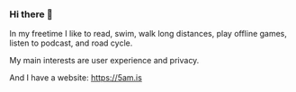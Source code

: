 ### Hi there 👋

In my freetime I like to read, swim, walk long distances, play offline games, listen to podcast, and road cycle. 

My main interests are user experience and privacy.

And I have a website: https://5am.is
